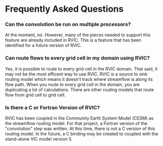 # Frequently Asked Questions

### Can the convolution be run on multiple processors?
At the moment, no.  However, many of the pieces needed to support this feature are already included in RVIC.  This is a feature that has been identified for a future version of RVIC.

### Can route flows to every grid cell in my domain using RVIC?
Yes, it is possible to route to every grid cell in the RVIC domain.  That said, it may not be the most efficent way to use RVIC.  RVIC is a source to sink routing model which means it doesn't track where streamflow is along its flow path.  When you route to every grid cell in the domain, you are duplicating a lot of calculations.  There are other routing models that route flow from grid cell to grid cell.

### Is there a C or Fortran Version of RVIC?
RVIC has been coupled in the Community Earth System Model (CESM) as the streamflow routing model.  For that project, a Fortran version of the "convolution" step was written.  At this time, there is not a C version of this routing model.  In the future, a C binding may be created to coupled with the stand-alone VIC model version 5.
